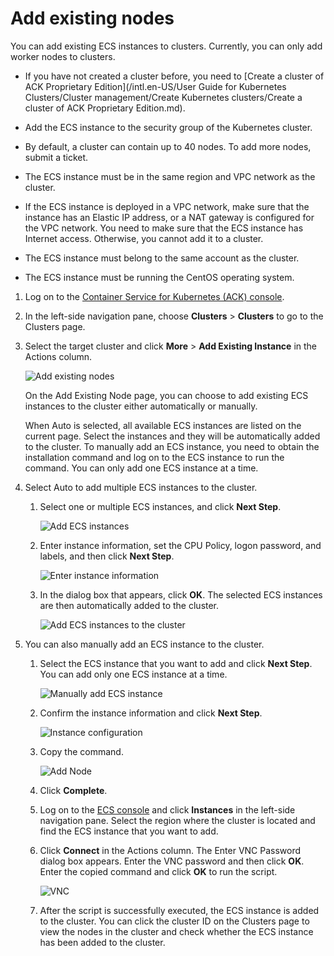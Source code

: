 # Add existing nodes

You can add existing ECS instances to clusters. Currently, you can only add worker nodes to clusters.

-   If you have not created a cluster before, you need to [Create a cluster of ACK Proprietary Edition](/intl.en-US/User Guide for Kubernetes Clusters/Cluster management/Create Kubernetes clusters/Create a cluster of ACK Proprietary Edition.md).
-   Add the ECS instance to the security group of the Kubernetes cluster.

-   By default, a cluster can contain up to 40 nodes. To add more nodes, submit a ticket.
-   The ECS instance must be in the same region and VPC network as the cluster.
-   If the ECS instance is deployed in a VPC network, make sure that the instance has an Elastic IP address, or a NAT gateway is configured for the VPC network. You need to make sure that the ECS instance has Internet access. Otherwise, you cannot add it to a cluster.
-   The ECS instance must belong to the same account as the cluster.
-   The ECS instance must be running the CentOS operating system.

1.  Log on to the [Container Service for Kubernetes \(ACK\) console](https://cs.console.aliyun.com).

2.  In the left-side navigation pane, choose **Clusters** \> **Clusters** to go to the Clusters page.

3.  Select the target cluster and click **More** \> **Add Existing Instance** in the Actions column.

    ![Add existing nodes](https://static-aliyun-doc.oss-cn-hangzhou.aliyuncs.com/assets/img/en-US/6635359951/p10825.png)

    On the Add Existing Node page, you can choose to add existing ECS instances to the cluster either automatically or manually.

    When Auto is selected, all available ECS instances are listed on the current page. Select the instances and they will be automatically added to the cluster. To manually add an ECS instance, you need to obtain the installation command and log on to the ECS instance to run the command. You can only add one ECS instance at a time.

4.  Select Auto to add multiple ECS instances to the cluster.

    1.  Select one or multiple ECS instances, and click **Next Step**.

        ![Add ECS instances](https://static-aliyun-doc.oss-cn-hangzhou.aliyuncs.com/assets/img/en-US/6635359951/p10826.png)

    2.  Enter instance information, set the CPU Policy, logon password, and labels, and then click **Next Step**.

        ![Enter instance information](https://static-aliyun-doc.oss-cn-hangzhou.aliyuncs.com/assets/img/en-US/6635359951/p10827.png)

    3.  In the dialog box that appears, click **OK**. The selected ECS instances are then automatically added to the cluster.

        ![Add ECS instances to the cluster](https://static-aliyun-doc.oss-cn-hangzhou.aliyuncs.com/assets/img/en-US/6635359951/p10828.png)

5.  You can also manually add an ECS instance to the cluster.

    1.  Select the ECS instance that you want to add and click **Next Step**. You can add only one ECS instance at a time.

        ![Manually add ECS instance](https://static-aliyun-doc.oss-cn-hangzhou.aliyuncs.com/assets/img/en-US/6635359951/p10828.png)

    2.  Confirm the instance information and click **Next Step**.

        ![Instance configuration](https://static-aliyun-doc.oss-cn-hangzhou.aliyuncs.com/assets/img/en-US/6635359951/p10830.png)

    3.  Copy the command.

        ![Add Node](https://static-aliyun-doc.oss-cn-hangzhou.aliyuncs.com/assets/img/en-US/6635359951/p10831.png)

    4.  Click **Complete**.

    5.  Log on to the [ECS console](https://ecs.console.aliyun.com/) and click **Instances** in the left-side navigation pane. Select the region where the cluster is located and find the ECS instance that you want to add.

    6.  Click **Connect** in the Actions column. The Enter VNC Password dialog box appears. Enter the VNC password and then click **OK**. Enter the copied command and click **OK** to run the script.

        ![VNC](https://static-aliyun-doc.oss-cn-hangzhou.aliyuncs.com/assets/img/en-US/6635359951/p10832.png)

    7.  After the script is successfully executed, the ECS instance is added to the cluster. You can click the cluster ID on the Clusters page to view the nodes in the cluster and check whether the ECS instance has been added to the cluster.


